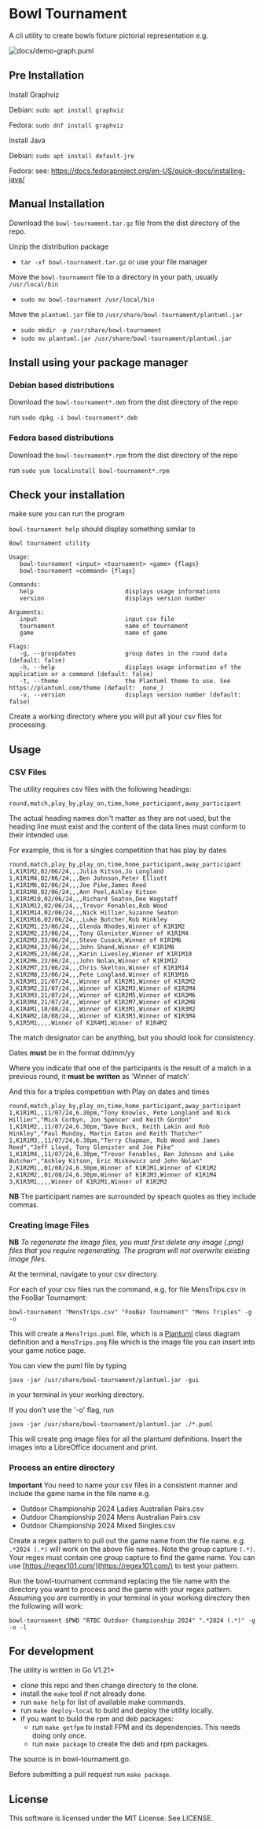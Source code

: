 # Bowl Tournament

A cli utility to create bowls fixture pictorial representation e.g.

![docs/demo-graph.puml](docs/demo-graph.png)

## Pre Installation
Install Graphviz

Debian: `sudo apt install graphviz`

Fedora: `sudo dnf install graphviz`

Install Java

Debian: `sudo apt install default-jre`

Fedora: see: https://docs.fedoraproject.org/en-US/quick-docs/installing-java/

## Manual Installation
Download the `bowl-tournament.tar.gz` file from the dist directory of the repo. 

Unzip the distribution package

 - `tar -xf bowl-tournament.tar.gz` or use your file manager

Move the `bowl-tournament` file to a directory in your path, usually `/usr/local/bin`

 - `sudo mv bowl-tournament /usr/local/bin`

Move the `plantuml.jar` file to `/usr/share/bowl-tournament/plantuml.jar`

 - `sudo mkdir -p /usr/share/bowl-tournament`
 - `sudo mv plantuml.jar /usr/share/bowl-tournament/plantuml.jar`

## Install using your package manager
### Debian based distributions
Download the `bowl-tournament*.deb` from the dist directory of the repo

run `sudo dpkg -i bowl-tournament*.deb`

### Fedora based distributions
Download the `bowl-tournament*.rpm` from the dist directory of the repo

run `sudo yum localinstall bowl-tournament*.rpm`

## Check your installation
make sure you can run the program

`bowl-tournament help` should display something similar to

```text
Bowl tournament utility

Usage:
   bowl-tournament <input> <tournament> <game> {flags}
   bowl-tournament <command> {flags}

Commands: 
   help                          displays usage informationn
   version                       displays version number

Arguments: 
   input                         input csv file
   tournament                    name of tournament
   game                          name of game

Flags: 
   -g, --groupdates              group dates in the round data (default: false)
   -h, --help                    displays usage information of the application or a command (default: false)
   -t, --theme                   the Plantuml theme to use. See https://plantuml.com/theme (default: _none_)
   -v, --version                 displays version number (default: false)
```

Create a working directory where you will put all your csv files for processing. 

## Usage

### CSV Files
The utility requires csv files with the following headings:

```text
round,match,play_by,play_on,time,home_participant,away_participant
```
The actual heading names don't matter as they are not used, but the heading line must exist and the content of the data
lines must conform to their intended use.

For example, this is for a singles competition that has play by dates
```text
round,match,play_by,play_on,time,home_participant,away_participant
1,K1R1M2,02/06/24,,,Julia Kitson,Jo Longland
1,K1R1M4,02/06/24,,,Ben Johnson,Peter Elliott
1,K1R1M6,02/06/24,,,Joe Pike,James Reed
1,K1R1M8,02/06/24,,,Ann Peel,Ashley Kitson
1,K1R1M10,02/06/24,,,Richard Seaton,Dee Wagstaff
1,K1R1M12,02/06/24,,,Trevor Fenables,Rob Wood
1,K1R1M14,02/06/24,,,Nick Hillier,Suzanne Seaton
1,K1R1M16,02/06/24,,,Luke Butcher,Rob Hinkley
2,K1R2M1,23/06/24,,,Glenda Rhodes,Winner of K1R1M2
2,K1R2M2,23/06/24,,,Tony Glenister,Winner of K1R1M4
2,K1R2M3,23/06/24,,,Steve Cusack,Winner of K1R1M6
2,K1R2M4,23/06/24,,,John Shand,Winner of K1R1M8
2,K1R2M5,23/06/24,,,Karin Livesley,Winner of K1R1M10
2,K1R2M6,23/06/24,,,John Nolan,Winner of K1R1M12
2,K1R2M7,23/06/24,,,Chris Skelton,Winner of K1R1M14
2,K1R2M8,23/06/24,,,Pete Longland,Winner of K1R1M16
3,K1R3M1,21/07/24,,,Winner of K1R2M1,Winner of K1R2M2
3,K1R3M2,21/07/24,,,Winner of K1R2M3,Winner of K1R2M4
3,K1R3M3,21/07/24,,,Winner of K1R2M5,Winner of K1R2M6
3,K1R3M4,21/07/24,,,Winner of K1R2M7,Winner of K1R2M8
4,K1R4M1,18/08/24,,,Winner of K1R3M1,Winner of K1R3M2
4,K1R4M2,18/08/24,,,Winner of K1R3M3,Winner of K1R3M4
5,K1R5M1,,,,Winner of K1R4M1,Winner of K1R4M2

```
The match designator can be anything, but you should look for consistency.

Dates **must** be in the format dd/mm/yy

Where you indicate that one of the participants is the result of a match in a previous round, it **must be written** as 'Winner of match'

And this for a triples competition with Play on dates and times
```text
round,match,play_by,play_on,time,home_participant,away_participant
1,K1R1M1,,11/07/24,6.30pm,"Tony Knowles, Pete Longland and Nick Hillier","Mick Corbyn, Jon Spencer and Keith Gordon"
1,K1R1M2,,11/07/24,6.30pm,"Dave Buck, Keith Lakin and Rob Hinkley","Paul Munday, Martin Eaton and Keith Thatcher"
1,K1R1M3,,11/07/24,6.30pm,"Terry Chapman, Rob Wood and James Reed","Jeff Lloyd, Tony Glenister and Joe Pike"
1,K1R1M4,,11/07/24,6.30pm,"Trevor Fenables, Ben Johnson and Luke Butcher","Ashley Kitson, Eric Miskowicz and John Nolan"
2,K1R2M1,,01/08/24,6.30pm,Winner of K1R1M1,Winner of K1R1M2
2,K1R2M2,,01/08/24,6.30pm,Winner of K1R1M3,Winner of K1R1M4
3,K1R3M1,,,,Winner of K1R2M1,Winner of K1R2M2
```
**NB** The participant names are surrounded by speach quotes as they include commas.

### Creating Image Files

**NB** *To regenerate the image files, you must first delete any image (.png) files that you require regenerating. The program 
will not overwrite existing image files.*

At the terminal, navigate to your csv directory.

For each of your csv files run the command, e.g. for file MensTrips.csv in the FooBar Tournament:

`bowl-tournament "MensTrips.csv" "FooBar Tournament" "Mens Triples" -g -o`

This will create a `MensTrips.puml` file, which is a [Plantuml](https://plantuml.com/class-diagram) class diagram definition
and a `MensTrips.png` file which is the image file you can insert into your game notice page.

You can view the puml file by typing 

`java -jar /usr/share/bowl-tournament/plantuml.jar -gui` 

in your terminal in your working directory.

If you don't use the '-o' flag, run

`java -jar /usr/share/bowl-tournament/plantuml.jar ./*.puml` 

This will create png image files for all the plantuml definitions. 
Insert the images into a LibreOffice document and print. 

### Process an entire directory

**Important** You need to name your csv files in a consistent manner and include the game name in the file name e.g.

 - Outdoor Championship 2024 Ladies Australian Pairs.csv
 - Outdoor Championship 2024 Mens Australian Pairs.csv
 - Outdoor Championship 2024 Mixed Singles.csv

Create a regex pattern to pull out the game name from the file name. e.g. `.*2024 (.*)` will work on the above file names.
Note the group capture `(.*)`. Your regex must contain one group capture to find the game name.
You can use [https://regex101.com/](https://regex101.com/) to test your pattern.

Run the bowl-tournament command replacing the file name with the directory you want to process and the game with your regex pattern.
Assuming you are currently in your terminal in your working directory then the following will work:

`bowl-tournament $PWD "RTBC Outdoor Championship 2024" ".*2024 (.*)" -g -o -l`

## For development
The utility is written in Go V1.21+
 - clone this repo and then change directory to the clone.
 - install the `make` tool if not already done.
 - run `make help` for list of available make commands.
 - run `make deploy-local` to build and deploy the utility locally.
 - if you want to build the rpm and deb packages:
   - run `make getfpm` to install FPM and its dependencies. This needs doing only once.
   - run `make package` to create the deb and rpm packages.

The source is in bowl-tournament.go.

Before submitting a pull request run `make package`.

## License
This software is licensed under the MIT License. See LICENSE.